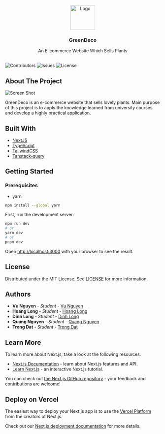 <br/>
<p align="center">
  <a href="https://github.com/VuFeg/CDIO-FE">
    <img src="https://api.logo.com/api/v2/images?logo=logo_dec2751a-e5fd-45e3-ac8c-26488931ace5&u=1697101283144&format=svg&margins=166&width=1000&height=750&fit=contain" alt="Logo" width="80" >
  </a>

  <h3 align="center">GreenDeco</h3>

  <p align="center">
    An E-commerce Website Which Sells Plants
    <br/>
    <br/>
  </p>
</p>

![Contributors](https://img.shields.io/github/contributors/minhman2501/greendeco-fe?color=dark-green) ![Issues](https://img.shields.io/github/issues/minhman2501/greendeco-fe) ![License](https://img.shields.io/github/license/minhman2501/greendeco-fe) 

## About The Project

![Screen Shot](https://firebasestorage.googleapis.com/v0/b/greendeco-2726b.appspot.com/o/Screenshot%202024-01-18%20at%2016-36-27%20Welcome%20to%20GreenDeco.png?alt=media&token=0e0e1458-e078-4ac5-8ab0-1186c9d82bcb)

GreenDeco is an e-commerce website that sells lovely plants. Main purpose of this project is to apply the knowledge learned from university courses and develop a highly practical application.

## Built With

* [NextJS](https://nextjs.org/)
* [TypeScript](https://www.typescriptlang.org/)
* [TailwindCSS](https://tailwindcss.com/)
* [Tanstack-query](https://tanstack.com/query/latest)


## Getting Started

### Prerequisites

* yarn

```bash
npm install --global yarn
```

First, run the development server:

```bash
npm run dev
# or
yarn dev
# or
pnpm dev
```

Open [http://localhost:3000](http://localhost:3000) with your browser to see the result.

## License

Distributed under the MIT License. See [LICENSE](https://github.com/minhman2501/greendeco-fe/blob/main/LICENSE.md) for more information.

## Authors

* **Vu Nguyen** - *Student* - [Vu Nguyen](https://github.com/VuFeg)
* **Hoang Long** - *Student* - [Hoang Long](https://github.com/PhamNgocHoangLong)
* **Dinh Long** - *Student* - [Dinh Long](https://github.com/Dlong2030)
* **Quang Nguyen** - *Student* - [Quang Nguyen](https://github.com/nguyenquangtringuyen02)
* **Trong Dat** - *Student* - [Trong Dat](https://github.com/trongdatlaptrinh)

## Learn More

To learn more about Next.js, take a look at the following resources:

-   [Next.js Documentation](https://nextjs.org/docs) - learn about Next.js features and API.
-   [Learn Next.js](https://nextjs.org/learn) - an interactive Next.js tutorial.

You can check out [the Next.js GitHub repository](https://github.com/vercel/next.js/) - your feedback and contributions are welcome!

## Deploy on Vercel

The easiest way to deploy your Next.js app is to use the [Vercel Platform](https://vercel.com/new?utm_medium=default-template&filter=next.js&utm_source=create-next-app&utm_campaign=create-next-app-readme) from the creators of Next.js.

Check out our [Next.js deployment documentation](https://nextjs.org/docs/deployment) for more details.
